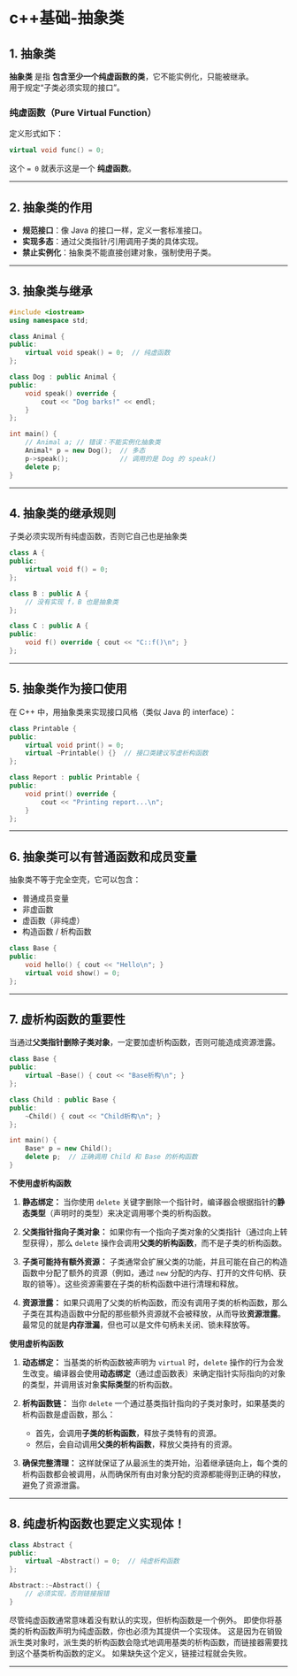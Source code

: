 # c++基础-抽象类

## 1. 抽象类

**抽象类** 是指 **包含至少一个纯虚函数的类**，它不能实例化，只能被继承。  
用于规定“子类必须实现的接口”。

### 纯虚函数（Pure Virtual Function）

定义形式如下：

```cpp
virtual void func() = 0;
```

这个 `= 0` 就表示这是一个 **纯虚函数**。

---

## 2. 抽象类的作用

- **规范接口**：像 Java 的接口一样，定义一套标准接口。
- **实现多态**：通过父类指针/引用调用子类的具体实现。
- **禁止实例化**：抽象类不能直接创建对象，强制使用子类。

---

## 3. 抽象类与继承

```cpp
#include <iostream>
using namespace std;

class Animal {
public:
    virtual void speak() = 0;  // 纯虚函数
};

class Dog : public Animal {
public:
    void speak() override {
        cout << "Dog barks!" << endl;
    }
};

int main() {
    // Animal a; // 错误：不能实例化抽象类
    Animal* p = new Dog();  // 多态
    p->speak();             // 调用的是 Dog 的 speak()
    delete p;
}
```

---

## 4. 抽象类的继承规则

子类必须实现所有纯虚函数，否则它自己也是抽象类

```cpp
class A {
public:
    virtual void f() = 0;
};

class B : public A {
    // 没有实现 f，B 也是抽象类
};

class C : public A {
public:
    void f() override { cout << "C::f()\n"; }
};
```

---

## 5. 抽象类作为接口使用

在 C++ 中，用抽象类来实现接口风格（类似 Java 的 interface）：

```cpp
class Printable {
public:
    virtual void print() = 0;
    virtual ~Printable() {}  // 接口类建议写虚析构函数
};

class Report : public Printable {
public:
    void print() override {
        cout << "Printing report...\n";
    }
};
```

---

## 6. 抽象类可以有普通函数和成员变量

抽象类不等于完全空壳，它可以包含：

- 普通成员变量
- 非虚函数
- 虚函数（非纯虚）
- 构造函数 / 析构函数

```cpp
class Base {
public:
    void hello() { cout << "Hello\n"; }
    virtual void show() = 0;
};
```

---

## 7. 虚析构函数的重要性

当通过**父类指针删除子类对象**，一定要加虚析构函数，否则可能造成资源泄露。

```cpp
class Base {
public:
    virtual ~Base() { cout << "Base析构\n"; }
};

class Child : public Base {
public:
    ~Child() { cout << "Child析构\n"; }
};

int main() {
    Base* p = new Child();
    delete p;  // 正确调用 Child 和 Base 的析构函数
}
```

**不使用虚析构函数**

1.  **静态绑定：** 当你使用 `delete` 关键字删除一个指针时，编译器会根据指针的**静态类型**（声明时的类型）来决定调用哪个类的析构函数。

2.  **父类指针指向子类对象：** 如果你有一个指向子类对象的父类指针（通过向上转型获得），那么 `delete` 操作会调用**父类的析构函数**，而不是子类的析构函数。

3.  **子类可能持有额外资源：** 子类通常会扩展父类的功能，并且可能在自己的构造函数中分配了额外的资源（例如，通过 `new` 分配的内存、打开的文件句柄、获取的锁等）。这些资源需要在子类的析构函数中进行清理和释放。

4.  **资源泄露：** 如果只调用了父类的析构函数，而没有调用子类的析构函数，那么子类在其构造函数中分配的那些额外资源就不会被释放，从而导致**资源泄露**。最常见的就是**内存泄漏**，但也可以是文件句柄未关闭、锁未释放等。

**使用虚析构函数**

1.  **动态绑定：** 当基类的析构函数被声明为 `virtual` 时，`delete` 操作的行为会发生改变。编译器会使用**动态绑定**（通过虚函数表）来确定指针实际指向的对象的类型，并调用该对象**实际类型**的析构函数。

2.  **析构函数链：** 当你 `delete` 一个通过基类指针指向的子类对象时，如果基类的析构函数是虚函数，那么：
    * 首先，会调用**子类的析构函数**，释放子类特有的资源。
    * 然后，会自动调用**父类的析构函数**，释放父类持有的资源。

3.  **确保完整清理：** 这样就保证了从最派生的类开始，沿着继承链向上，每个类的析构函数都会被调用，从而确保所有由对象分配的资源都能得到正确的释放，避免了资源泄露。


---

## 8. 纯虚析构函数也要定义实现体！

```cpp
class Abstract {
public:
    virtual ~Abstract() = 0;  // 纯虚析构函数
};

Abstract::~Abstract() {
    // 必须实现，否则链接报错
}
```

尽管纯虚函数通常意味着没有默认的实现，但析构函数是一个例外。
即使你将基类的析构函数声明为纯虚函数，你也必须为其提供一个实现体。
这是因为在销毁派生类对象时，派生类的析构函数会隐式地调用基类的析构函数，而链接器需要找到这个基类析构函数的定义。
如果缺失这个定义，链接过程就会失败。

---

